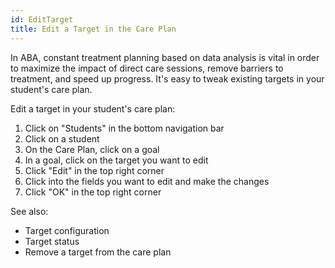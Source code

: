 ```yaml
---
id: EditTarget
title: Edit a Target in the Care Plan
---
```

In ABA, constant treatment planning based on data analysis is vital in order to maximize the impact of direct care sessions, remove barriers to treatment, and speed up progress. It's easy to tweak existing targets in your student's care plan.

Edit a target in your student's care plan:

1. Click on "Students" in the bottom navigation bar
2. Click on a student
3. On the Care Plan, click on a goal
4. In a goal, click on the target you want to edit
5. Click "Edit" in the top right corner
6. Click into the fields you want to edit and make the changes
7. Click "OK" in the top right corner

See also:

- Target configuration
- Target status
- Remove a target from the care plan
